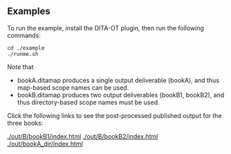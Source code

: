 ## Examples

To run the example, install the DITA-OT plugin, then run the following commands:

    cd ./example
    ./runme.sh

Note that

* bookA.ditamap produces a single output deliverable (bookA), and thus map-based scope names can be used.
* bookB.ditamap produces two output deliverables (bookB1, bookB2), and thus directory-based scope names must be used.

Click the following links to see the post-processed published output for the three books:

  [./out/B/bookB1/index.html](out/B/bookB1/index.html)
  [./out/B/bookB2/index.html](out/B/bookB2/index.html)
  [./out/bookA_dir/index.html](out/bookA_dir/index.html)

